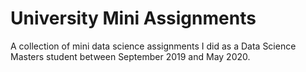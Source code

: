 # University Mini Assignments
A collection of mini data science assignments I did as a Data Science Masters student between September 2019 and May 2020.
